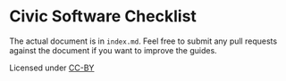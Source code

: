 # Civic Software Checklist

The actual document is in ``index.md``. Feel free to submit any pull
requests against the document if you want to improve the guides.

Licensed under [CC-BY](http://creativecommons.org/licenses/by/4.0/)
